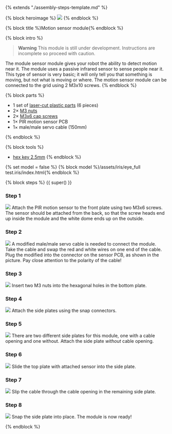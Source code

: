 {% extends "./assembly-steps-template.md" %}

{% block heroimage %}
![](/images/motion-sensor-module/hero.jpg)
{% endblock %}

{% block title %}Motion sensor module{% endblock %}

{% block intro %}
> **Warning** This module is still under development. Instructions are
> incomplete so proceed with caution.

The module sensor module gives your robot the ability to detect motion near it.
The module uses a passive infrared sensor to sense people near it. This type of
sensor is very basic; it will only tell you that something is moving, but not
what is moving or where. The motion sensor module can be connected to the grid
using 2 M3x10 screws.
{% endblock %}

{% block parts %}
* 1 set of [laser-cut plastic parts](./appendix/custom-components.md#motion-sensor-module) (6 pieces)
* 2&times; [M3 nuts](./appendix/vendor-components.md#fasteners)
* 2&times; [M3x6 cap screws](./appendix/vendor-components.md#fasteners)
* 1&times; PIR motion sensor PCB
* 1&times; male/male servo cable (150mm)

{% endblock %}

{% block tools %}
* [hex key 2.5mm](./appendix/tools.md#hex-key)
{% endblock %}

{% set model = false %}
{% block model %}/assets/iris/eye_full test.iris/index.html{% endblock %}

{% block steps %}
{{ super() }}

### Step 1
![](/images/motion-sensor-module/1.jpg)
Attach the PIR motion sensor to the front plate using two M3x6 screws. The sensor
should be attached from the back, so that the screw heads end up inside the
module and the white dome ends up on the outside.

### Step 2
![](/images/motion-sensor-module/2.jpg)
A modified male/male servo cable is needed to connect the module. Take the cable
and swap the red and white wires on one end of the cable. Plug the modified into
the connector on the sensor PCB, as shown in the picture. Pay close attention to
the polarity of the cable!

### Step 3
![](/images/motion-sensor-module/3.jpg)
Insert two M3 nuts into the hexagonal holes in the bottom plate.

### Step 4
![](/images/motion-sensor-module/4.jpg)
Attach the side plates using the snap connectors.

### Step 5
![](/images/motion-sensor-module/5.jpg)
There are two different side plates for this module, one with a cable opening
and one without. Attach the side plate _without_ cable opening.

### Step 6
![](/images/motion-sensor-module/6.jpg)
Slide the top plate with attached sensor into the side plate.

### Step 7
![](/images/motion-sensor-module/7.jpg)
Slip the cable through the cable opening in the remaining side plate.

### Step 8
![](/images/motion-sensor-module/8.jpg)
Snap the side plate into place. The module is now ready!

{% endblock %}
